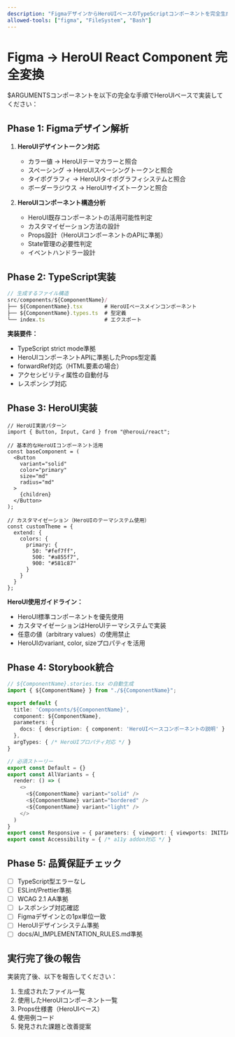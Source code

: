 ```yaml
---
description: "FigmaデザインからHeroUIベースのTypeScriptコンポーネントを完全生成"
allowed-tools: ["figma", "FileSystem", "Bash"]
---
```


# Figma → HeroUI React Component 完全変換

$ARGUMENTSコンポーネントを以下の完全な手順でHeroUIベースで実装してください：

## Phase 1: Figmaデザイン解析
1. **HeroUIデザイントークン対応**
   - カラー値 → HeroUIテーマカラーと照合
   - スペーシング → HeroUIスペーシングトークンと照合
   - タイポグラフィ → HeroUIタイポグラフィシステムと照合
   - ボーダーラジウス → HeroUIサイズトークンと照合

2. **HeroUIコンポーネント構造分析**
   - HeroUI既存コンポーネントの活用可能性判定
   - カスタマイゼーション方法の設計
   - Props設計（HeroUIコンポーネントのAPIに準拠）
   - State管理の必要性判定
   - イベントハンドラー設計

## Phase 2: TypeScript実装
```typescript
// 生成するファイル構造
src/components/${ComponentName}/
├── ${ComponentName}.tsx       # HeroUIベースメインコンポーネント
├── ${ComponentName}.types.ts  # 型定義
└── index.ts                   # エクスポート
```

**実装要件：**
- TypeScript strict mode準拠
- HeroUIコンポーネントAPIに準拠したProps型定義
- forwardRef対応（HTML要素の場合）
- アクセシビリティ属性の自動付与
- レスポンシブ対応

## Phase 3: HeroUI実装
```tsx
// HeroUI実装パターン
import { Button, Input, Card } from "@heroui/react";

// 基本的なHeroUIコンポーネント活用
const baseComponent = (
  <Button
    variant="solid"
    color="primary"
    size="md"
    radius="md"
  >
    {children}
  </Button>
);

// カスタマイゼーション（HeroUIのテーマシステム使用）
const customTheme = {
  extend: {
    colors: {
      primary: {
        50: "#fef7ff",
        500: "#a855f7",
        900: "#581c87"
      }
    }
  }
};
```

**HeroUI使用ガイドライン：**
- HeroUI標準コンポーネントを優先使用
- カスタマイゼーションはHeroUIテーマシステムで実装
- 任意の値（arbitrary values）の使用禁止
- HeroUIのvariant, color, sizeプロパティを活用

## Phase 4: Storybook統合
```typescript
// ${ComponentName}.stories.tsx の自動生成
import { ${ComponentName} } from "./${ComponentName}";

export default {
  title: 'Components/${ComponentName}',
  component: ${ComponentName},
  parameters: {
    docs: { description: { component: 'HeroUIベースコンポーネントの説明' } }
  },
  argTypes: { /* HeroUIプロパティ対応 */ }
}

// 必須ストーリー
export const Default = {}
export const AllVariants = { 
  render: () => (
    <>
      <${ComponentName} variant="solid" />
      <${ComponentName} variant="bordered" />
      <${ComponentName} variant="light" />
    </>
  )
}
export const Responsive = { parameters: { viewport: { viewports: INITIAL_VIEWPORTS } } }
export const Accessibility = { /* a11y addon対応 */ }
```

## Phase 5: 品質保証チェック
- [ ] TypeScript型エラーなし
- [ ] ESLint/Prettier準拠
- [ ] WCAG 2.1 AA準拠
- [ ] レスポンシブ対応確認
- [ ] Figmaデザインとの1px単位一致
- [ ] HeroUIデザインシステム準拠
- [ ] docs/AI_IMPLEMENTATION_RULES.md準拠

## 実行完了後の報告
実装完了後、以下を報告してください：
1. 生成されたファイル一覧
2. 使用したHeroUIコンポーネント一覧
3. Props仕様書（HeroUIベース）
4. 使用例コード
5. 発見された課題と改善提案
